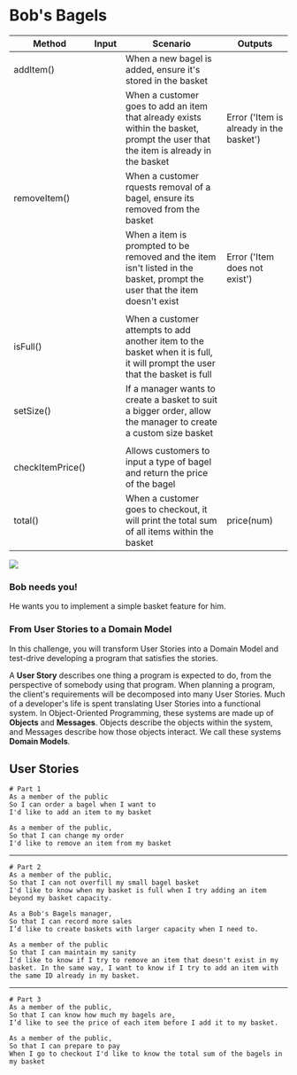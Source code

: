 # Bob's Bagels

| Method                  | Input | Scenario                                                                                                                          | Outputs                                 |
|-------------------------|-------|-----------------------------------------------------------------------------------------------------------------------------------|-----------------------------------------|
| addItem()      |       | When a new bagel is added, ensure it's stored in the basket                                                                       |                                         |
|                         |       | When a customer goes to add an item that already exists within the basket, prompt the user that the item is already in the basket | Error ('Item is already in the basket') |
| removeItem() |       | When a customer rquests removal of a bagel, ensure its removed from the basket                                                    |                                         |
|                         |       | When a item is prompted to be removed and the item isn't listed in the basket, prompt the user that the item doesn't exist        | Error ('Item does not exist')           |
|                         |       |                                                                                                                                   |                                         |
| isFull()          |       | When a customer attempts to add another item to the basket when it is full, it will prompt the user that the basket is full       |                                         |
| setSize()    |       | If a manager wants to create a basket to suit a bigger order, allow the manager to create a custom size basket                    |                                         |
|                         |       |                                                                                                                                   |                                         |
| checkItemPrice()        |       | Allows customers to input a type of bagel and return the price of the bagel                                                       |                                         |
| total()        |       | When a customer goes to checkout, it will print the total sum of all items within the basket                                      | price(num)                              |

![](./_images/bagels.jpg)

### Bob needs you!

He wants you to implement a simple basket feature for him.

### From User Stories to a Domain Model

In this challenge, you will transform User Stories into a Domain Model and test-drive developing a program that satisfies the stories.

A **User Story** describes one thing a program is expected to do, from the perspective of somebody using that program. When planning a program, the client's requirements will be decomposed into many User Stories. Much of a developer's life is spent translating User Stories into a functional system. In Object-Oriented Programming, these systems are made up of **Objects** and **Messages**. Objects describe the objects within the system, and Messages describe how those objects interact. We call these systems **Domain Models**.


## User Stories

```
# Part 1
As a member of the public
So I can order a bagel when I want to
I'd like to add an item to my basket

As a member of the public,
So that I can change my order
I'd like to remove an item from my basket
```
---
```
# Part 2
As a member of the public,
So that I can not overfill my small bagel basket
I'd like to know when my basket is full when I try adding an item beyond my basket capacity.

As a Bob's Bagels manager,
So that I can record more sales
I’d like to create baskets with larger capacity when I need to.

As a member of the public
So that I can maintain my sanity
I'd like to know if I try to remove an item that doesn't exist in my basket. In the same way, I want to know if I try to add an item with the same ID already in my basket.
```
---
```
# Part 3
As a member of the public,
So that I can know how much my bagels are,
I’d like to see the price of each item before I add it to my basket.

As a member of the public,
So that I can prepare to pay
When I go to checkout I'd like to know the total sum of the bagels in my basket
```
